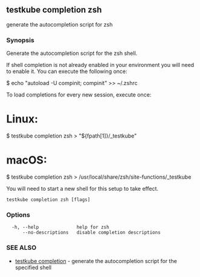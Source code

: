 ## testkube completion zsh

generate the autocompletion script for zsh

### Synopsis


Generate the autocompletion script for the zsh shell.

If shell completion is not already enabled in your environment you will need
to enable it.  You can execute the following once:

$ echo "autoload -U compinit; compinit" >> ~/.zshrc

To load completions for every new session, execute once:
# Linux:
$ testkube completion zsh > "${fpath[1]}/_testkube"
# macOS:
$ testkube completion zsh > /usr/local/share/zsh/site-functions/_testkube

You will need to start a new shell for this setup to take effect.


```
testkube completion zsh [flags]
```

### Options

```
  -h, --help              help for zsh
      --no-descriptions   disable completion descriptions
```

### SEE ALSO

* [testkube completion](testkube_completion.md)	 - generate the autocompletion script for the specified shell

